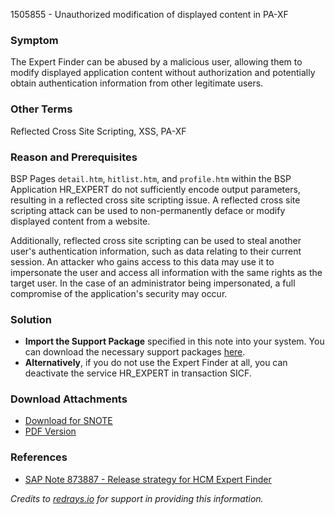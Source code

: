 1505855 - Unauthorized modification of displayed content in PA-XF

### **Symptom**
The Expert Finder can be abused by a malicious user, allowing them to modify displayed application content without authorization and potentially obtain authentication information from other legitimate users.

### **Other Terms**
Reflected Cross Site Scripting, XSS, PA-XF

### **Reason and Prerequisites**
BSP Pages `detail.htm`, `hitlist.htm`, and `profile.htm` within the BSP Application HR_EXPERT do not sufficiently encode output parameters, resulting in a reflected cross site scripting issue. A reflected cross site scripting attack can be used to non-permanently deface or modify displayed content from a website.

Additionally, reflected cross site scripting can be used to steal another user's authentication information, such as data relating to their current session. An attacker who gains access to this data may use it to impersonate the user and access all information with the same rights as the target user. In the case of an administrator being impersonated, a full compromise of the application's security may occur.

### **Solution**
- **Import the Support Package** specified in this note into your system. You can download the necessary support packages [here](https://me.sap.com/supportpackage/SAPKA64027).
- **Alternatively**, if you do not use the Expert Finder at all, you can deactivate the service HR_EXPERT in transaction SICF.

### **Download Attachments**
- [Download for SNOTE](https://notesdownloads.sap.com/note/0040000008921482017)
- [PDF Version](https://userapps.support.sap.com/sap/support/sfm/notes/print/0001505855?language=en-US&token=6838C5A06A14A6AA5101715BA03A4651)

### **References**
- [SAP Note 873887 - Release strategy for HCM Expert Finder](https://me.sap.com/notes/873887)

*Credits to [redrays.io](https://redrays.io) for support in providing this information.*